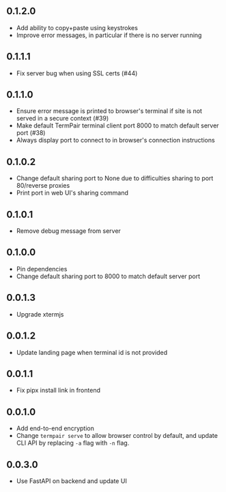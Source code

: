 ## 0.1.2.0
* Add ability to copy+paste using keystrokes
* Improve error messages, in particular if there is no server running

## 0.1.1.1
* Fix server bug when using SSL certs (#44)

## 0.1.1.0
* Ensure error message is printed to browser's terminal if site is not served in a secure context (#39)
* Make default TermPair terminal client port 8000 to match default server port (#38)
* Always display port to connect to in browser's connection instructions

## 0.1.0.2
* Change default sharing port to None due to difficulties sharing to port 80/reverse proxies
* Print port in web UI's sharing command

## 0.1.0.1
* Remove debug message from server

## 0.1.0.0

* Pin dependencies
* Change default sharing port to 8000 to match default server port

## 0.0.1.3

* Upgrade xtermjs

## 0.0.1.2

* Update landing page when terminal id is not provided

## 0.0.1.1

* Fix pipx install link in frontend

## 0.0.1.0

* Add end-to-end encryption
* Change `termpair serve` to allow browser control by default, and update CLI API by replacing `-a` flag with `-n` flag.

## 0.0.3.0

* Use FastAPI on backend and update UI
